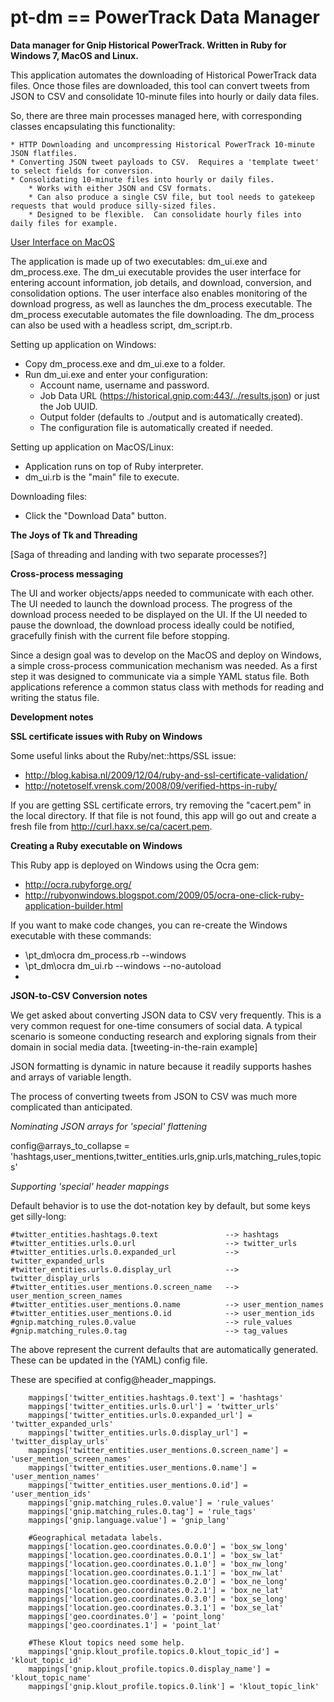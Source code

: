 pt-dm == PowerTrack Data Manager
=====

**Data manager for Gnip Historical PowerTrack.  Written in Ruby for Windows 7, MacOS and Linux.**

This application automates the downloading of Historical PowerTrack data files. Once those files are downloaded, this tool can convert tweets from JSON to CSV and consolidate 10-minute files into hourly or daily data files. 

So, there are three main processes managed here, with corresponding classes encapsulating this functionality:

    * HTTP Downloading and uncompressing Historical PowerTrack 10-minute JSON flatfiles.
    * Converting JSON tweet payloads to CSV.  Requires a 'template tweet' to select fields for conversion.
    * Consolidating 10-minute files into hourly or daily files.
        * Works with either JSON and CSV formats.
        * Can also produce a single CSV file, but tool needs to gatekeep requests that would produce silly-sized files.
        * Designed to be flexible.  Can consolidate hourly files into daily files for example.
        
        
[User Interface on MacOS](./screenshots/Gnip_Historical_PowerTrack_Data_Manager.png "Optional title")
        
        

The application is made up of two executables: dm_ui.exe and dm_process.exe.  The dm_ui executable provides the user interface for entering account  information, job details, and download, conversion, and consolidation options.  The user interface also enables monitoring of the download progress, as well as launches the dm_process executable. The dm_process executable automates the file downloading. The dm_process can also be used with a headless script, dm_script.rb.  

Setting up application on Windows:
+ Copy dm_process.exe and dm_ui.exe to a folder.
+ Run dm_ui.exe and enter your configuration:
  + Account name, username and password.
  + Job Data URL (https://historical.gnip.com:443/../results.json) or just the Job UUID.
  + Output folder (defaults to ./output and is automatically created).
  + The configuration file is automatically created if needed.

Setting up application on MacOS/Linux:
+ Application runs on top of Ruby interpreter.
+ dm_ui.rb is the "main" file to execute.  

Downloading files:
+ Click the "Download Data" button.  

**The Joys of Tk and Threading**

[Saga of threading and landing with two separate processes?]

**Cross-process messaging**

The UI and worker objects/apps needed to communicate with each other.  The UI needed to launch the download process. The progress of the download process needed to be displayed on the UI.  If the UI needed to pause the download, the download process ideally could be notified, gracefully finish with the current file before stopping.

Since a design goal was to develop on the MacOS and deploy on Windows, a simple cross-process communication mechanism was needed.  As a first step it was designed to communicate via a simple YAML status file.  Both applications reference a common status class with methods for reading and writing the status file.


**Development notes**


**SSL certificate issues with Ruby on Windows**

Some useful links about the Ruby/net::https/SSL issue:
* http://blog.kabisa.nl/2009/12/04/ruby-and-ssl-certificate-validation/
* http://notetoself.vrensk.com/2008/09/verified-https-in-ruby/

If you are getting SSL certificate errors, try removing the "cacert.pem" in the local directory.
If that file is not found, this app will go out and create a fresh file from http://curl.haxx.se/ca/cacert.pem.


**Creating a Ruby executable on Windows**

This Ruby app is deployed on Windows using the Ocra gem:
* http://ocra.rubyforge.org/
* http://rubyonwindows.blogspot.com/2009/05/ocra-one-click-ruby-application-builder.html

If you want to make code changes, you can re-create the Windows executable with these commands:
* \pt_dm\ocra dm_process.rb --windows
* \pt_dm\ocra dm_ui.rb --windows --no-autoload
* 


**JSON-to-CSV Conversion notes**

We get asked about converting JSON data to CSV very frequently.  This is a very common request for one-time consumers of social data.  A typical scenario is someone conducting research and exploring signals from their domain in social media data.  [tweeting-in-the-rain example]

JSON formatting is dynamic in nature because it readily supports hashes and arrays of variable length. 

The process of converting tweets from JSON to CSV was much more complicated than anticipated. 

*Nominating JSON arrays for 'special' flattening*

config@arrays_to_collapse = 'hashtags,user_mentions,twitter_entities.urls,gnip.urls,matching_rules,topics'



*Supporting 'special' header mappings*

Default behavior is to use the dot-notation key by default, but some keys get silly-long:

    #twitter_entities.hashtags.0.text               --> hashtags
    #twitter_entities.urls.0.url                    --> twitter_urls
    #twitter_entities.urls.0.expanded_url           --> twitter_expanded_urls
    #twitter_entities.urls.0.display_url            --> twitter_display_urls
    #twitter_entities.user_mentions.0.screen_name   --> user_mention_screen_names
    #twitter_entities.user_mentions.0.name          --> user_mention_names
    #twitter_entities.user_mentions.0.id            --> user_mention_ids
    #gnip.matching_rules.0.value                    --> rule_values
    #gnip.matching_rules.0.tag                      --> tag_values
    
The above represent the current defaults that are automatically generated. These can be updated in the (YAML) config file.

These are specified at config@header_mappings.

        mappings['twitter_entities.hashtags.0.text'] = 'hashtags'
        mappings['twitter_entities.urls.0.url'] = 'twitter_urls'
        mappings['twitter_entities.urls.0.expanded_url'] = 'twitter_expanded_urls'
        mappings['twitter_entities.urls.0.display_url'] = 'twitter_display_urls'
        mappings['twitter_entities.user_mentions.0.screen_name'] = 'user_mention_screen_names'
        mappings['twitter_entities.user_mentions.0.name'] = 'user_mention_names'
        mappings['twitter_entities.user_mentions.0.id'] = 'user_mention_ids'
        mappings['gnip.matching_rules.0.value'] = 'rule_values'
        mappings['gnip.matching_rules.0.tag'] = 'rule_tags'
        mappings['gnip.language.value'] = 'gnip_lang'

        #Geographical metadata labels.
        mappings['location.geo.coordinates.0.0.0'] = 'box_sw_long'
        mappings['location.geo.coordinates.0.0.1'] = 'box_sw_lat'
        mappings['location.geo.coordinates.0.1.0'] = 'box_nw_long'
        mappings['location.geo.coordinates.0.1.1'] = 'box_nw_lat'
        mappings['location.geo.coordinates.0.2.0'] = 'box_ne_long'
        mappings['location.geo.coordinates.0.2.1'] = 'box_ne_lat'
        mappings['location.geo.coordinates.0.3.0'] = 'box_se_long'
        mappings['location.geo.coordinates.0.3.1'] = 'box_se_lat'
        mappings['geo.coordinates.0'] = 'point_long'
        mappings['geo.coordinates.1'] = 'point_lat'

        #These Klout topics need some help.
        mappings['gnip.klout_profile.topics.0.klout_topic_id'] = 'klout_topic_id'
        mappings['gnip.klout_profile.topics.0.display_name'] = 'klout_topic_name'
        mappings['gnip.klout_profile.topics.0.link'] = 'klout_topic_link'







